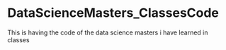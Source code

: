 # DataScienceMasters_ClassesCode
This is having the code of the data science masters i have learned in classes
